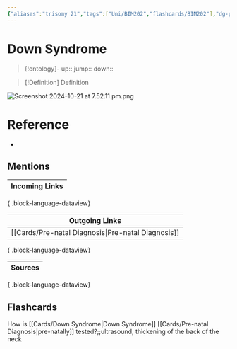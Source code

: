 ```yaml
---
{"aliases":"trisomy 21","tags":["Uni/BIM202","flashcards/BIM202"],"dg-publish":true,"cards-deck":"University::BIM202","permalink":"/cards/down-syndrome/","dgPassFrontmatter":true}
---
```


# Down Syndrome

> [!ontology]-
> up:: 
> jump:: 
> down:: 

> [!Definition] Definition

![Screenshot 2024-10-21 at 7.52.11 pm.png](/img/user/Extras/Images/Screenshot%202024-10-21%20at%207.52.11%20pm.png)

# Reference

- 

## Mentions

| Incoming Links |
| -------------- |

{ .block-language-dataview}

| Outgoing Links                                        |
| ----------------------------------------------------- |
| [[Cards/Pre-natal Diagnosis\|Pre-natal Diagnosis]] |

{ .block-language-dataview}

| Sources |
| ------- |

{ .block-language-dataview}

## Flashcards

How is [[Cards/Down Syndrome\|Down Syndrome]] [[Cards/Pre-natal Diagnosis\|pre-natally]] tested?;;ultrasound, thickening of the back of the neck